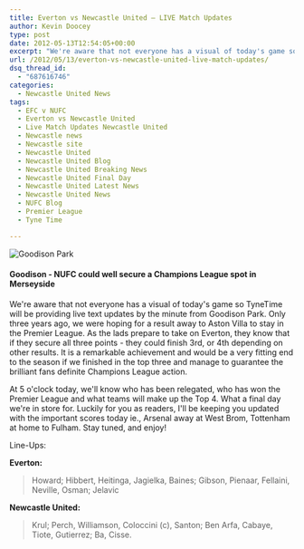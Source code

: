 ```yaml
---
title: Everton vs Newcastle United – LIVE Match Updates
author: Kevin Doocey
type: post
date: 2012-05-13T12:54:05+00:00
excerpt: "We're aware that not everyone has a visual of today's game so TyneTime will be providing live text updates by the minute from Goodison Park. Only three years ago.."
url: /2012/05/13/everton-vs-newcastle-united-live-match-updates/
dsq_thread_id:
  - "687616746"
categories:
  - Newcastle United News
tags:
  - EFC v NUFC
  - Everton vs Newcastle United
  - Live Match Updates Newcastle United
  - Newcastle news
  - Newcastle site
  - Newcastle United
  - Newcastle United Blog
  - Newcastle United Breaking News
  - Newcastle United Final Day
  - Newcastle United Latest News
  - Newcastle United News
  - NUFC Blog
  - Premier League
  - Tyne Time

---
```

![Goodison Park](https://www.tynetime.com/wp-content/uploads/2012/05/Goodison-Park-001.jpg "Goodison-Park-001")

#### Goodison - NUFC could well secure a Champions League spot in Merseyside

We're aware that not everyone has a visual of today's game so TyneTime will be providing live text updates by the minute from Goodison Park. Only three years ago, we were hoping for a result away to Aston Villa to stay in the Premier League. As the lads prepare to take on Everton, they know that if they secure all three points - they could finish 3rd, or 4th depending on other results. It is a remarkable achievement and would be a very fitting end to the season if we finished in the  top three and manage to guarantee the brilliant fans definite Champions League action.

At 5 o'clock today, we'll know who has been relegated, who has won the Premier League and what teams will make up the Top 4. What a final day we're in store for. Luckily for you as readers, I'll be keeping you updated with the important scores today ie., Arsenal away at West Brom, Tottenham at home to Fulham. Stay tuned, and enjoy!

Line-Ups:

**Everton:**

> Howard; Hibbert, Heitinga, Jagielka, Baines; Gibson, Pienaar, Fellaini, Neville, Osman; Jelavic

**Newcastle United:**

> Krul; Perch, Williamson, Coloccini (c), Santon; Ben Arfa, Cabaye, Tiote, Gutierrez; Ba, Cisse.
